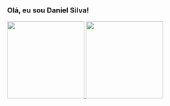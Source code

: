 ### Olá, eu sou Daniel Silva!

<div>
  <a href="https://github.com/silvadaniell/github-readme-stats">
  <img height="180px" src="https://github-readme-stats.vercel.app/api?username=silvadaniell&show_icons=true&theme=dark" />
   <img height="180px" src="https://github-readme-stats.vercel.app/api/top-langs/?username=silvadaniell&layout=compact=16&theme=dark"/>
  </a>
 </div>
